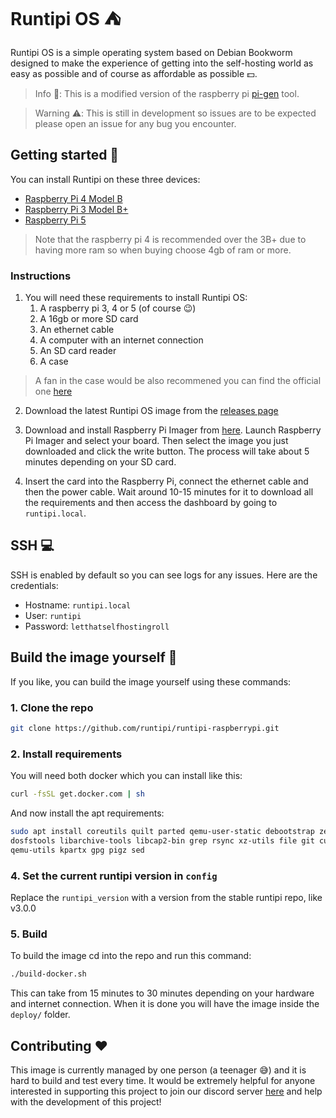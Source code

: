 # Runtipi OS ⛺

Runtipi OS is a simple operating system based on Debian Bookworm designed to make the experience of getting
into the self-hosting world as easy as possible and of course as affordable as possible 💵.

> Info 📖: This is a modified version of the raspberry pi [pi-gen](https://github.com/RPi-Distro/pi-gen) tool.

> Warning ⚠️: This is still in development so issues are to be expected please open an issue for any bug you encounter.

## Getting started 🚀

You can install Runtipi on these three devices:

- [Raspberry Pi 4 Model B](https://www.raspberrypi.com/products/raspberry-pi-4-model-b/)
- [Raspberry Pi 3 Model B+](https://www.raspberrypi.com/products/raspberry-pi-3-model-b-plus/)
- [Raspberry Pi 5](https://www.raspberrypi.com/products/raspberry-pi-5/)

> Note that the raspberry pi 4 is recommended over the 3B+ due to having more ram so when buying choose 4gb of ram or more.

### Instructions

1. You will need these requirements to install Runtipi OS:
   1. A raspberry pi 3, 4 or 5 (of course 😉)
   2. A 16gb or more SD card
   3. An ethernet cable
   4. A computer with an internet connection
   5. An SD card reader
   6. A case

> A fan in the case would be also recommened you can find the official one [here](https://www.raspberrypi.com/products/raspberry-pi-4-case-fan/)

2. Download the latest Runtipi OS image from the [releases page](https://github.com/runtipi/runtipi-raspberrypi/releases)

3. Download and install Raspberry Pi Imager from [here](https://www.raspberrypi.com/software/). Launch Raspberry Pi Imager and select your board. Then select the image you just downloaded and click the write button. The process will take about 5 minutes depending on your SD card.

4. Insert the card into the Raspberry Pi, connect the ethernet cable and then the power cable. Wait around 10-15 minutes for it to download all the requirements and then access the dashboard by going to `runtipi.local`.

## SSH 💻

SSH is enabled by default so you can see logs for any issues. Here are the credentials:

- Hostname: `runtipi.local`
- User: `runtipi`
- Password: `letthatselfhostingroll`

## Build the image yourself 🔨

If you like, you can build the image yourself using these commands:

### 1. Clone the repo

```Bash
git clone https://github.com/runtipi/runtipi-raspberrypi.git
```

### 2. Install requirements

You will need both docker which you can install like this:

```Bash
curl -fsSL get.docker.com | sh
```

And now install the apt requirements:

```Bash
sudo apt install coreutils quilt parted qemu-user-static debootstrap zerofree zip \
dosfstools libarchive-tools libcap2-bin grep rsync xz-utils file git curl bc \
qemu-utils kpartx gpg pigz sed
```

### 4. Set the current runtipi version in `config`

Replace the `runtipi_version` with a version from the stable runtipi repo, like v3.0.0

### 5. Build

To build the image cd into the repo and run this command:

```Bash
./build-docker.sh
```

This can take from 15 minutes to 30 minutes depending on your hardware and internet connection. When it is done you will have the image inside the `deploy/` folder.

## Contributing ❤️

This image is currently managed by one person (a teenager 😅) and it is hard to build and test every time. It would be extremely helpful for anyone interested in supporting this project to join our discord server [here](https://discord.gg/Bu9qEPnHsc) and help with the development of this project!
